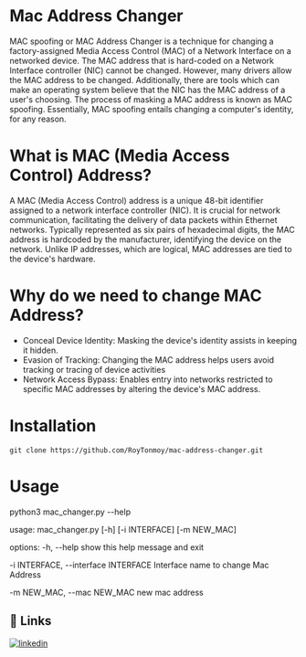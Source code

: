 
# Mac Address Changer

MAC spoofing or MAC Address Changer is a technique for changing a factory-assigned Media Access Control (MAC) of a Network Interface on a networked device. The MAC address that is hard-coded on a Network Interface controller (NIC) cannot be changed. However, many drivers allow the MAC address to be changed. Additionally, there are tools which can make an operating system believe that the NIC has the MAC address of a user's choosing. The process of masking a MAC address is known as MAC spoofing. Essentially, MAC spoofing entails changing a computer's identity, for any reason.

# What is MAC (Media Access Control) Address?
A MAC (Media Access Control) address is a unique 48-bit identifier assigned to a network interface controller (NIC). It is crucial for network communication, facilitating the delivery of data packets within Ethernet networks. Typically represented as six pairs of hexadecimal digits, the MAC address is hardcoded by the manufacturer, identifying the device on the network. Unlike IP addresses, which are logical, MAC addresses are tied to the device's hardware.

# Why do we need to change MAC Address?
* Conceal Device Identity: Masking the device's identity assists in keeping it hidden.
* Evasion of Tracking: Changing the MAC address helps users avoid tracking or tracing of device activities
* Network Access Bypass: Enables entry into networks restricted to specific MAC addresses by altering the device's MAC address.

# Installation

    git clone https://github.com/RoyTonmoy/mac-address-changer.git

# Usage
python3 mac_changer.py --help


usage: mac_changer.py [-h] [-i INTERFACE] [-m NEW_MAC]

options:
  -h, --help            show this help message and exit
  
  -i INTERFACE, --interface INTERFACE
                        Interface name to change Mac Address
  
  -m NEW_MAC, --mac NEW_MAC
                        new mac address

## 🔗 Links

[![linkedin](https://img.shields.io/badge/linkedin-0A66C2?style=for-the-badge&logo=linkedin&logoColor=white)](www.linkedin.com/in/tonmoy-roy11)


